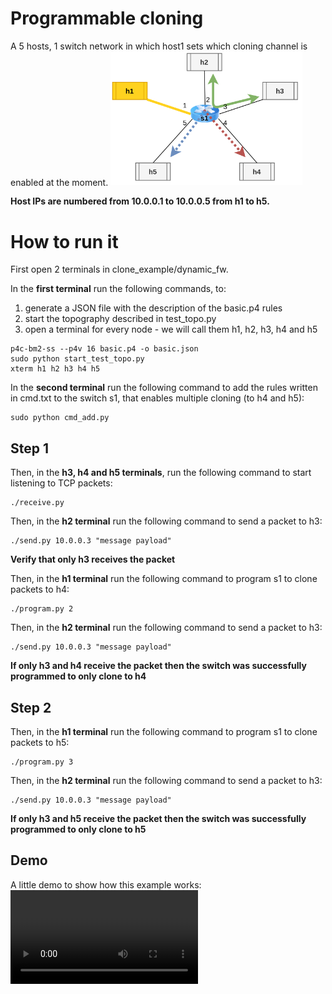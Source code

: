 # Programmable cloning
A 5 hosts, 1 switch network in which host1 sets which cloning channel is enabled at the moment.
<img src="../../misc/img/P4img-dynamic_fw.png" alt="programmable.png" style="zoom:30%;"/> 

**Host IPs are numbered from 10.0.0.1 to 10.0.0.5 from h1 to h5.**

# How to run it
First open 2 terminals in clone_example/dynamic_fw.

In the **first terminal** run the following commands, to:
1. generate a JSON file with the description of the basic.p4 rules
2. start the topography described in test_topo.py
3. open a terminal for every node - we will call them h1, h2, h3, h4 and h5
```shell
p4c-bm2-ss --p4v 16 basic.p4 -o basic.json
sudo python start_test_topo.py
xterm h1 h2 h3 h4 h5
```

In the **second terminal** run the following command to add the rules written in cmd.txt to the switch s1, that enables multiple cloning (to h4 and h5):
```shell
sudo python cmd_add.py
```

## Step 1

Then, in the **h3, h4 and h5 terminals**, run the following command to start listening to TCP packets:
```shell
./receive.py
```

Then, in the **h2 terminal** run the following command to send a packet to h3:
```shell
./send.py 10.0.0.3 "message payload"
```
**Verify that only h3 receives the packet**

Then, in the **h1 terminal** run the following command to program s1 to clone packets to h4:
```shell
./program.py 2
```
Then, in the **h2 terminal** run the following command to send a packet to h3:
```shell
./send.py 10.0.0.3 "message payload"
```

**If only h3 and h4 receive the packet then the switch was successfully programmed to only clone to h4**

## Step 2

Then, in the **h1 terminal** run the following command to program s1 to clone packets to h5:
```shell
./program.py 3
```
Then, in the **h2 terminal** run the following command to send a packet to h3:
```shell
./send.py 10.0.0.3 "message payload"
```

**If only h3 and h5 receive the packet then the switch was successfully programmed to only clone to h5**

## Demo
A little demo to show how this example works:
![Demo](demo/dynamic_fw_demo.mp4)
